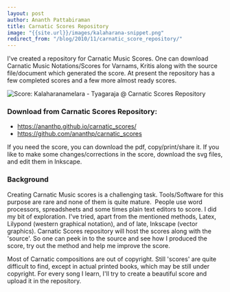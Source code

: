 ```yaml
--- 
layout: post 
author: Ananth Pattabiraman
title: Carnatic Scores Repository 
image: "{{site.url}}/images/kalaharana-snippet.png"
redirect_from: "/blog/2010/11/carnatic_score_repository/"
--- 
```


I've created a repository for Carnatic Music Scores. One can download Carnatic Music Notations/Scores for Varnams, Kritis along with the source file/document which generated the score. At present the repository has a few completed scores and a few more almost ready scores.

<img class="img-responsive" alt="Score: Kalaharanamelara - Tyagaraja @ Carnatic Scores Repository" src="{{site.url}}/images/kalaharana-snippet.png"/>

### Download from Carnatic Scores Repository:

- <https://ananthp.github.io/carnatic_scores/>
- <https://github.com/ananthp/carnatic_scores>

 If you need the score, you can download the pdf, copy/print/share it.  If you like to make some changes/corrections in the score, download the svg files, and edit them in Inkscape.

### Background

Creating Carnatic Music scores is a challenging task. Tools/Software for this purpose are rare and none of them is quite mature.  People use word processors, spreadsheets and some times plain text editors to score. I did my bit of exploration. I've tried, apart from the mentioned methods, Latex, Lilypond (western graphical notation), and of late, Inkscape (vector graphics). Carnatic Scores repository will host the scores along with the 'source'. So one can peek in to the source and see how I produced the score, try out the method and help me improve the score.

Most of Carnatic compositions are out of copyright. Still 'scores' are quite difficult to find, except in actual printed books, which may be still under copyright. For every song I learn, I'll try to create a beautiful score and upload it in the repository.  

